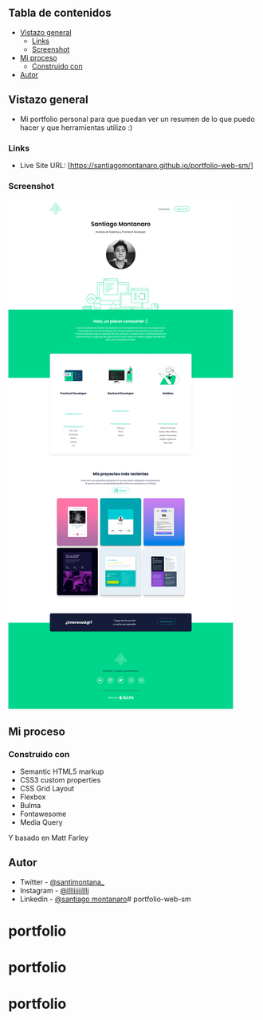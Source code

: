 ## Tabla de contenidos

- [Vistazo general](#Vistazo-general)
  - [Links](#links)
  - [Screenshot](#screenshot)
- [Mi proceso](#Mi-proceso)
  - [Construido con](#Construido-con)
- [Autor](#Autor)

## Vistazo general

- Mi portfolio personal para que puedan ver un resumen de lo que puedo hacer y que herramientas utilizo :)

### Links

- Live Site URL: [https://santiagomontanaro.github.io/portfolio-web-sm/]

### Screenshot

![](img/ss-desk.png)

## Mi proceso

### Construido con

- Semantic HTML5 markup
- CSS3 custom properties
- CSS Grid Layout
- Flexbox
- Bulma
- Fontawesome
- Media Query

Y basado en Matt Farley

## Autor

- Twitter - [@santimontana_](https://twitter.com/santimontana_)
- Instagram - [@lllliiiiilllj](https://www.instagram.com/lllliiiiilllj/)
- Linkedin - [@santiago montanaro](https://www.linkedin.com/in/montsan/)# portfolio-web-sm
# portfolio
# portfolio
# portfolio

